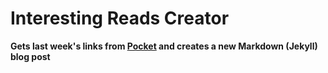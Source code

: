 # Interesting Reads Creator

**Gets last week's links from [Pocket](https://www.getpocket.com) and creates a new Markdown (Jekyll) blog post**
